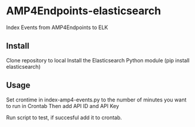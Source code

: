 # AMP4Endpoints-elasticsearch
Index Events from AMP4Endpoints to ELK

## Install
Clone repository to local
Install the Elasticsearch Python module (pip install elasticsearch)

## Usage
Set crontime in index-amp4-events.py to the number of minutes you want to run in Crontab
Then add API ID and API Key

Run script to test, if succesful add it to crontab.
